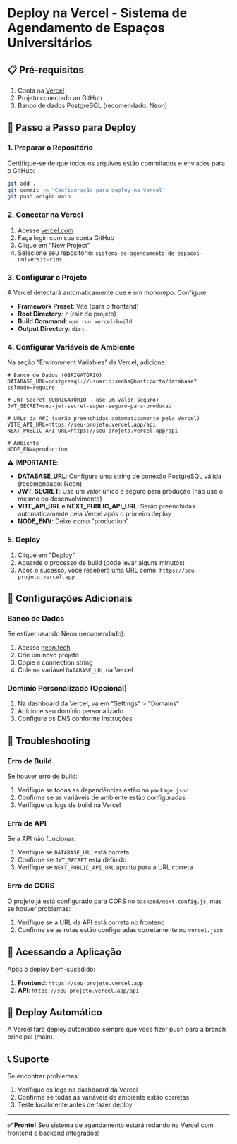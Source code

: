 # Deploy na Vercel - Sistema de Agendamento de Espaços Universitários

## 📋 Pré-requisitos

1. Conta na [Vercel](https://vercel.com)
2. Projeto conectado ao GitHub
3. Banco de dados PostgreSQL (recomendado: Neon)

## 🚀 Passo a Passo para Deploy

### 1. Preparar o Repositório

Certifique-se de que todos os arquivos estão commitados e enviados para o GitHub:

```bash
git add .
git commit -m "Configuração para deploy na Vercel"
git push origin main
```

### 2. Conectar na Vercel

1. Acesse [vercel.com](https://vercel.com)
2. Faça login com sua conta GitHub
3. Clique em "New Project"
4. Selecione seu repositório: `sistema-de-agendamento-de-espacos-universit-rios`

### 3. Configurar o Projeto

A Vercel detectará automaticamente que é um monorepo. Configure:

- **Framework Preset**: Vite (para o frontend)
- **Root Directory**: `/` (raiz do projeto)
- **Build Command**: `npm run vercel-build`
- **Output Directory**: `dist`

### 4. Configurar Variáveis de Ambiente

Na seção "Environment Variables" da Vercel, adicione:

```
# Banco de Dados (OBRIGATÓRIO)
DATABASE_URL=postgresql://usuario:senha@host:porta/database?sslmode=require

# JWT Secret (OBRIGATÓRIO - use um valor seguro)
JWT_SECRET=seu-jwt-secret-super-seguro-para-producao

# URLs da API (serão preenchidas automaticamente pela Vercel)
VITE_API_URL=https://seu-projeto.vercel.app/api
NEXT_PUBLIC_API_URL=https://seu-projeto.vercel.app/api

# Ambiente
NODE_ENV=production
```

**⚠️ IMPORTANTE**: 
- **DATABASE_URL**: Configure uma string de conexão PostgreSQL válida (recomendado: Neon)
- **JWT_SECRET**: Use um valor único e seguro para produção (não use o mesmo do desenvolvimento)
- **VITE_API_URL e NEXT_PUBLIC_API_URL**: Serão preenchidas automaticamente pela Vercel após o primeiro deploy
- **NODE_ENV**: Deixe como "production"

### 5. Deploy

1. Clique em "Deploy"
2. Aguarde o processo de build (pode levar alguns minutos)
3. Após o sucesso, você receberá uma URL como: `https://seu-projeto.vercel.app`

## 🔧 Configurações Adicionais

### Banco de Dados

Se estiver usando Neon (recomendado):

1. Acesse [neon.tech](https://neon.tech)
2. Crie um novo projeto
3. Copie a connection string
4. Cole na variável `DATABASE_URL` na Vercel

### Domínio Personalizado (Opcional)

1. Na dashboard da Vercel, vá em "Settings" > "Domains"
2. Adicione seu domínio personalizado
3. Configure os DNS conforme instruções

## 🐛 Troubleshooting

### Erro de Build

Se houver erro de build:

1. Verifique se todas as dependências estão no `package.json`
2. Confirme se as variáveis de ambiente estão configuradas
3. Verifique os logs de build na Vercel

### Erro de API

Se a API não funcionar:

1. Verifique se `DATABASE_URL` está correta
2. Confirme se `JWT_SECRET` está definido
3. Verifique se `NEXT_PUBLIC_API_URL` aponta para a URL correta

### Erro de CORS

O projeto já está configurado para CORS no `backend/next.config.js`, mas se houver problemas:

1. Verifique se a URL da API está correta no frontend
2. Confirme se as rotas estão configuradas corretamente no `vercel.json`

## 📱 Acessando a Aplicação

Após o deploy bem-sucedido:

1. **Frontend**: `https://seu-projeto.vercel.app`
2. **API**: `https://seu-projeto.vercel.app/api`

## 🔄 Deploy Automático

A Vercel fará deploy automático sempre que você fizer push para a branch principal (main).

## 📞 Suporte

Se encontrar problemas:

1. Verifique os logs na dashboard da Vercel
2. Confirme se todas as variáveis de ambiente estão corretas
3. Teste localmente antes de fazer deploy

---

**✅ Pronto!** Seu sistema de agendamento estará rodando na Vercel com frontend e backend integrados!

